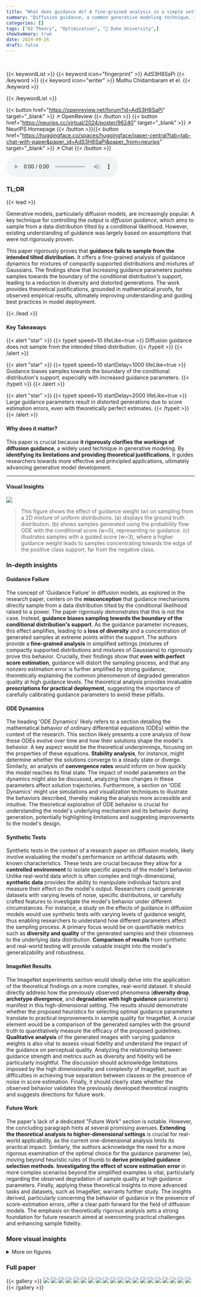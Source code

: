 ```yaml
---
title: "What does guidance do? A fine-grained analysis in a simple setting"
summary: "Diffusion guidance, a common generative modeling technique, is shown to not sample from its intended distribution; instead, it heavily biases samples towards the boundary of the conditional distributi..."
categories: []
tags: ["AI Theory", "Optimization", "🏢 Duke University",]
showSummary: true
date: 2024-09-26
draft: false
---
```


<br>

{{< keywordList >}}
{{< keyword icon="fingerprint" >}} AdS3H8SaPi {{< /keyword >}}
{{< keyword icon="writer" >}} Muthu Chidambaram et el. {{< /keyword >}}
 
{{< /keywordList >}}

{{< button href="https://openreview.net/forum?id=AdS3H8SaPi" target="_blank" >}}
↗ OpenReview
{{< /button >}}
{{< button href="https://neurips.cc/virtual/2024/poster/96240" target="_blank" >}}
↗ NeurIPS Homepage
{{< /button >}}{{< button href="https://huggingface.co/spaces/huggingface/paper-central?tab=tab-chat-with-paper&paper_id=AdS3H8SaPi&paper_from=neurips" target="_blank" >}}
↗ Chat
{{< /button >}}



<audio controls>
    <source src="https://ai-paper-reviewer.com/AdS3H8SaPi/podcast.wav" type="audio/wav">
    Your browser does not support the audio element.
</audio>


### TL;DR


{{< lead >}}

Generative models, particularly diffusion models, are increasingly popular.  A key technique for controlling the output is *diffusion guidance*, which aims to sample from a data distribution tilted by a conditional likelihood. However, existing understanding of guidance was largely based on assumptions that were not rigorously proven.

This paper rigorously proves that **guidance fails to sample from the intended tilted distribution.** It offers a fine-grained analysis of guidance dynamics for mixtures of compactly supported distributions and mixtures of Gaussians.  The findings show that increasing guidance parameters pushes samples towards the boundary of the conditional distribution's support, leading to a reduction in diversity and distorted generations.  The work provides theoretical justifications, grounded in mathematical proofs, for observed empirical results, ultimately improving understanding and guiding best practices in model deployment.

{{< /lead >}}


#### Key Takeaways

{{< alert "star" >}}
{{< typeit speed=10 lifeLike=true >}} Diffusion guidance does not sample from the intended tilted distribution. {{< /typeit >}}
{{< /alert >}}

{{< alert "star" >}}
{{< typeit speed=10 startDelay=1000 lifeLike=true >}} Guidance biases samples towards the boundary of the conditional distribution's support, especially with increased guidance parameters. {{< /typeit >}}
{{< /alert >}}

{{< alert "star" >}}
{{< typeit speed=10 startDelay=2000 lifeLike=true >}} Large guidance parameters result in distorted generations due to score estimation errors, even with theoretically perfect estimates. {{< /typeit >}}
{{< /alert >}}

#### Why does it matter?
This paper is crucial because **it rigorously clarifies the workings of diffusion guidance**, a widely used technique in generative modeling.  By **identifying its limitations and providing theoretical justifications**, it guides researchers towards more effective and principled applications, ultimately advancing generative model development.

------
#### Visual Insights



![](https://ai-paper-reviewer.com/AdS3H8SaPi/figures_1_1.jpg)

> This figure shows the effect of guidance weight (w) on sampling from a 2D mixture of uniform distributions.  (a) displays the ground truth distribution.  (b) shows samples generated using the probability flow ODE with the conditional score (w=0), representing no guidance. (c) illustrates samples with a guided score (w=3), where a higher guidance weight leads to samples concentrating towards the edge of the positive class support, far from the negative class.







### In-depth insights


#### Guidance Failure
The concept of 'Guidance Failure' in diffusion models, as explored in the research paper, centers on the **misconception** that guidance mechanisms directly sample from a data distribution tilted by the conditional likelihood raised to a power.  The paper rigorously demonstrates that this is not the case. Instead, **guidance biases sampling towards the boundary of the conditional distribution's support**.  As the guidance parameter increases, this effect amplifies, leading to a **loss of diversity** and a concentration of generated samples at extreme points within the support.  The authors provide a **fine-grained analysis** in simplified settings (mixtures of compactly supported distributions and mixtures of Gaussians) to rigorously prove this behavior.  Crucially, their findings show that **even with perfect score estimation**, guidance will distort the sampling process, and that any nonzero estimation error is further amplified by strong guidance, theoretically explaining the common phenomenon of degraded generation quality at high guidance levels.  The theoretical analysis provides invaluable **prescriptions for practical deployment**, suggesting the importance of carefully calibrating guidance parameters to avoid these pitfalls.

#### ODE Dynamics
The heading 'ODE Dynamics' likely refers to a section detailing the mathematical behavior of ordinary differential equations (ODEs) within the context of the research.  This section likely presents a core analysis of how these ODEs evolve over time and how their solutions shape the model's behavior.  A key aspect would be the theoretical underpinnings, focusing on the properties of these equations. **Stability analysis**, for instance, might determine whether the solutions converge to a steady state or diverge. Similarly, an analysis of **convergence rates** would inform on how quickly the model reaches its final state.  The impact of model parameters on the dynamics might also be discussed, analyzing how changes in these parameters affect solution trajectories.  Furthermore, a section on 'ODE Dynamics' might use simulations and visualization techniques to illustrate the behaviors described, thereby making the analysis more accessible and intuitive. The theoretical exploration of ODE behavior is crucial for understanding the model's underlying mechanism and its behavior during generation, potentially highlighting limitations and suggesting improvements to the model's design.

#### Synthetic Tests
Synthetic tests in the context of a research paper on diffusion models, likely involve evaluating the model's performance on artificial datasets with known characteristics.  These tests are crucial because they allow for a **controlled environment** to isolate specific aspects of the model's behavior.  Unlike real-world data which is often complex and high-dimensional, **synthetic data** provides the ability to manipulate individual factors and measure their effect on the model's output.  Researchers could generate datasets with varying levels of noise, specific distributions, or carefully crafted features to investigate the model's behavior under different circumstances. For instance, a study on the effects of guidance in diffusion models would use synthetic tests with varying levels of guidance weight, thus enabling researchers to understand how different parameters affect the sampling process. A primary focus would be on quantifiable metrics such as **diversity and quality** of the generated samples and their closeness to the underlying data distribution. **Comparison of results** from synthetic and real-world testing will provide valuable insight into the model's generalizability and robustness.

#### ImageNet Results
The ImageNet experiments section would ideally delve into the application of the theoretical findings on a more complex, real-world dataset.  It should directly address how the previously observed phenomena (**diversity drop**, **archetype divergence**, and **degradation with high guidance** parameters) manifest in this high-dimensional setting.  The results should demonstrate whether the proposed heuristics for selecting optimal guidance parameters translate to practical improvements in sample quality for ImageNet.  A crucial element would be a comparison of the generated samples with the ground truth to quantitatively measure the efficacy of the proposed guidelines.  **Qualitative analysis** of the generated images with varying guidance weights is also vital to assess visual fidelity and understand the impact of the guidance on perceptual quality.  Analyzing the relationship between guidance strength and metrics such as diversity and fidelity will be particularly insightful.  The discussion should acknowledge limitations imposed by the high dimensionality and complexity of ImageNet, such as difficulties in achieving true separation between classes or the presence of noise in score estimation.  Finally, it should clearly state whether the observed behavior validates the previously developed theoretical insights and suggests directions for future work.

#### Future Work
The paper's lack of a dedicated "Future Work" section is notable.  However, the concluding paragraph hints at several promising avenues.  **Extending the theoretical analysis to higher-dimensional settings** is crucial for real-world applicability, as the current one-dimensional analysis limits its practical impact.  Similarly, the authors acknowledge the need for a more rigorous examination of the optimal choice for the guidance parameter (w), moving beyond heuristic rules of thumb to **derive principled guidance selection methods**.  **Investigating the effect of score estimation error** in more complex scenarios beyond the simplified examples is vital, particularly regarding the observed degradation of sample quality at high guidance parameters.   Finally, applying these theoretical insights to more advanced tasks and datasets, such as ImageNet, warrants further study. The insights derived, particularly concerning the behavior of guidance in the presence of score-estimation errors, offer a clear path forward for the field of diffusion models. The emphasis on theoretically rigorous analysis sets a strong foundation for future research aimed at overcoming practical challenges and enhancing sample fidelity.


### More visual insights

<details>
<summary>More on figures
</summary>


![](https://ai-paper-reviewer.com/AdS3H8SaPi/figures_7_1.jpg)

> This figure shows the results of sampling from a 2D mixture of uniforms using the probability flow ODE with different guidance weights (w).  The left panels display the final samples obtained for w = 1, 3, 7, and 15. The red points represent samples that successfully stayed within the positive class support. The proportion of such 'good' samples is indicated in the upper-right corner of each panel.  The right panels show the mean sampling trajectories along the x-coordinate, with a standard deviation band providing a visual representation of the variability in the trajectories. As w increases, the samples concentrate towards the boundary of the positive class, illustrating the effects of increasing guidance strength and the potential for sampling to be biased towards extreme points.


![](https://ai-paper-reviewer.com/AdS3H8SaPi/figures_8_1.jpg)

> This figure shows the results of experiments on a 2D mixture of uniform distributions. The left panel shows samples generated using the probability flow ODE with different guidance weights (w). The right panel shows the mean sampling trajectories for each guidance weight.  As the guidance weight increases, the samples become more concentrated towards the edge of the support of the positive class. The standard deviation band illustrates the variance in the sampling trajectories. The caption also mentions that the proportion of 'good' samples (meaning samples within the support of the target class) is indicated on each subplot.


![](https://ai-paper-reviewer.com/AdS3H8SaPi/figures_9_1.jpg)

> This figure shows the results of an experiment on ImageNet using classifier-guided diffusion.  The top shows samples generated with increasing guidance weight (s = 1.0, 5.0, 10.0, 25.0). The bottom shows the mean projected trajectories for the same guidance weights, illustrating the effect of increasing guidance on sample generation.  The 'Error' values likely represent some measure of deviation from the expected or ideal trajectory.


![](https://ai-paper-reviewer.com/AdS3H8SaPi/figures_26_1.jpg)

> This figure shows the results of an experiment similar to the one in Figure 2, but using a mixture of Gaussians instead of a mixture of uniforms. The top row shows the final samples generated using the guided probability flow ODE, and the bottom row shows the mean sampling trajectories. As the guidance weight increases, the samples become more concentrated, and the trajectories show a similar pattern. However, there is increased numerical instability, which leads to some trajectories diverging, resulting in less meaningful mean projected trajectory plots.


![](https://ai-paper-reviewer.com/AdS3H8SaPi/figures_26_2.jpg)

> This figure shows the results of repeating the experiment in Figure 3 but with the positive class fixed to be the digit 1. It shows samples generated and mean projected sampling trajectories for increasing guidance parameter values. The results show similar trends to those observed in Figure 3, with increasing guidance leading to a pullback effect.


![](https://ai-paper-reviewer.com/AdS3H8SaPi/figures_27_1.jpg)

> This figure shows the MNIST experiments with the positive class fixed to be the digit 1.  It's a parallel to Figure 3, which explored the effects of varying the guidance parameter (w) on sampling trajectories.  The figure shows both the final generated samples and plots of their mean projected trajectories. The results illustrate the dynamics of diffusion guidance, similar to Figure 3, with a focus on how the choice of guidance parameter influences sample quality and concentration towards the target class (digit 1 in this case).


![](https://ai-paper-reviewer.com/AdS3H8SaPi/figures_27_2.jpg)

> This figure shows the results of sampling from a 2D mixture of uniform distributions using the probability flow ODE with guidance.  The top row shows samples generated with increasing guidance weight (w).  As the guidance weight increases, the samples concentrate towards the boundary of the support of the positive class, demonstrating the effect of guidance on sample distribution and diversity. The bottom row depicts the mean trajectories of the ODE solver for different guidance weights. The shaded area represents the 1 standard deviation band around the mean, reflecting the variance in trajectories. The figure visually supports the theoretical findings of the paper, illustrating how increasing guidance biases samples towards extreme points within the support of the target distribution.


![](https://ai-paper-reviewer.com/AdS3H8SaPi/figures_27_3.jpg)

> This figure shows the results of an experiment similar to Figure 3, but focusing on the digit '3' as the positive class.  It consists of two subfigures: (a) shows a grid of 16 MNIST digit '3' images generated using classifier-free diffusion guidance. (b) presents graphs showing the mean projection of the sampling trajectories for different guidance parameters (w = 1, 3, 7, 15). The trajectories illustrate how the sampling dynamics change with varying guidance strength, similar to the observations in Figure 3 but for the specific digit '3'.


![](https://ai-paper-reviewer.com/AdS3H8SaPi/figures_27_4.jpg)

> This figure shows the results of an experiment on a 2D mixture of uniform distributions.  It illustrates the effects of increasing the guidance weight (w) on the sampling process. The top row displays scatter plots of generated samples for different guidance weights. The bottom row shows the mean trajectories of the sampling process alongside standard deviation bands, visualizing the dynamics of the sampling process. As guidance increases, samples concentrate near the boundary of the distribution's support. The proportion of successfully sampled points within the desired area decreases with higher w values.


![](https://ai-paper-reviewer.com/AdS3H8SaPi/figures_27_5.jpg)

> This figure shows the results of an experiment similar to Figure 3, but with a specific change.  Figure 3 examines the behavior of diffusion guidance on MNIST data when the positive class is chosen arbitrarily. Figure 9 repeats this experiment, but specifically focuses on when the digit '4' is designated as the positive class. The top panel displays samples generated under different levels of guidance (w=1, 3, 7, 15), illustrating how the samples shift as the guidance increases.  The bottom panel shows the mean projected sampling trajectories, again for different levels of guidance, providing a visual representation of the sampling process dynamics. The purpose is to determine if the observed behavior in Figure 3 generalizes across different MNIST digit classes.


![](https://ai-paper-reviewer.com/AdS3H8SaPi/figures_27_6.jpg)

> This figure shows the results of an experiment where the authors sampled from a 2D mixture of uniform distributions using the probability flow ODE with guidance. The x-axis represents the iteration number (t), and the y-axis represents the mean x-coordinate of the samples. Each subplot shows the results for a different value of the guidance parameter (w). The shaded area represents the standard deviation of the samples. The figure demonstrates that increasing the guidance parameter leads to a greater concentration of samples toward the edge of the support of the target class, and that the trajectories are no longer monotone.


![](https://ai-paper-reviewer.com/AdS3H8SaPi/figures_27_7.jpg)

> This figure shows the results of an experiment similar to Figure 3, but focusing on the digit '5'.  It demonstrates the same trend as before, where increasing the guidance weight (w) initially concentrates generated samples towards the archetype, and then leads to a degradation of sample quality and a pullback effect in the projected sampling trajectories. The left panel shows the generated samples, and the right panel visualizes the mean projected trajectories, showing the movement of the generated samples over time in the reverse process.


![](https://ai-paper-reviewer.com/AdS3H8SaPi/figures_27_8.jpg)

> This figure shows the results of sampling from a 2D mixture of uniform distributions using the probability flow ODE with guidance.  The left column displays the final samples obtained at the end of the sampling process for increasing guidance weights (w = 1, 3, 7, 15). The right column shows the mean trajectory of the samples,  with a shaded region representing one standard deviation around the mean trajectory. As the guidance weight increases, the samples concentrate towards the edge of the support of the target distribution, resulting in less diversity and potentially impacting sample quality.


![](https://ai-paper-reviewer.com/AdS3H8SaPi/figures_28_1.jpg)

> This figure shows the results of repeating the MNIST experiments from Figure 3, but this time focusing only on samples from the digit 6.  The figure is divided into two parts: (a) Samples and (b) Trajectories. (a) Shows a grid of sixteen generated images of the digit 6, with varying degrees of success in the generation quality. (b) Presents four plots showing the mean sampling trajectories for different guidance weights (w = 1, 3, 7, 15). Each plot shows the mean projection of the trajectories on a single axis, along with a shaded region indicating the standard deviation. The trajectories illustrate how the generated samples move towards the extreme points in the support of the conditional distribution of 6, as the guidance weight increases.


![](https://ai-paper-reviewer.com/AdS3H8SaPi/figures_28_2.jpg)

> This figure shows the results of sampling from a 2D mixture of uniform distributions using the probability flow ODE with guidance. The plots demonstrate how increasing the guidance weight w concentrates the distribution of samples toward points far away from the support of the other class. Each subplot shows the samples (left) and mean sampling trajectories (right) produced by the ODE for different values of w. The proportion of 'good' samples (i.e., those that stayed within the support of the desired class) is also shown.


![](https://ai-paper-reviewer.com/AdS3H8SaPi/figures_28_3.jpg)

> This figure shows the results of repeating the experiment in Figure 3, but this time the positive class is fixed to be the digit 7.  The figure contains two subfigures: (a) Samples: A grid of generated images showing the digit 7 with different variations. (b) Trajectories: Plots of the mean projected sampling trajectories for different values of the guidance parameter (w). The plots illustrate how the trajectories change as the guidance parameter increases.


![](https://ai-paper-reviewer.com/AdS3H8SaPi/figures_28_4.jpg)

> This figure shows the results of an experiment where samples are generated from a 2D mixture of uniform distributions using the probability flow ODE with guidance.  The plots show both the final samples and the mean trajectory of the ODE solver for increasing values of the guidance parameter (w). The shaded area around each mean trajectory represents one standard deviation.  As w increases, the samples concentrate towards the boundary of the positive class distribution, while the trajectories exhibit a characteristic 'pullback' effect, where the trajectory briefly moves away from the support before returning.


![](https://ai-paper-reviewer.com/AdS3H8SaPi/figures_28_5.jpg)

> This figure shows the effect of guidance weight on sampling from a mixture of uniform distributions.  The ground truth (a) is a 2D mixture where two classes have disjoint support.  The conditional score (b), with w=0, correctly samples from the positive class conditional distribution.  However, the guided score (c), with w=3, shows that increasing the guidance weight causes samples to cluster towards the boundary of the positive class, far away from the other class.  This demonstrates how guidance can distort the sample distribution by focusing more on the edge of the support rather than the interior, even in a simple setting.


![](https://ai-paper-reviewer.com/AdS3H8SaPi/figures_28_6.jpg)

> This figure shows the results of sampling from a 2D mixture of uniform distributions using the probability flow ODE with guidance.  Four different levels of guidance weight (w = 1, 3, 7, 15) are shown. Each subplot displays the final samples (left) and the mean trajectories of the ODE (right). The mean trajectories show the average path followed by the ODE solver during the sampling process, with a shaded region indicating one standard deviation of the trajectory.  The plots illustrate how increasing guidance weight concentrates the samples towards points far away from the other class support and the proportion of samples correctly sampled from the guided class. 


![](https://ai-paper-reviewer.com/AdS3H8SaPi/figures_28_7.jpg)

> This figure shows the effect of increasing guidance weight (w) on sampling from a mixture model.  The ground truth (a) is a mixture of two uniform distributions.  Using only the conditional score (b) samples are drawn from the positive class. As the guidance weight increases in (c), samples are increasingly biased toward the boundaries of the positive class, far away from the negative class.


![](https://ai-paper-reviewer.com/AdS3H8SaPi/figures_28_8.jpg)

> This figure displays the results of an experiment where the authors sample from a 2D mixture of uniforms distribution using a probability flow ODE. They showcase the impact of varying guidance weights (w = 1, 3, 7, 15) on the resulting sample distribution and trajectories. The top row shows the final samples generated with each guidance weight, while the bottom row illustrates the mean trajectories of the ODE solver along with standard deviation bands.  The 'good' sample proportion indicates the percentage of samples that end up within the support of the targeted class, highlighting the effect of guidance strength on both accuracy and diversity.


![](https://ai-paper-reviewer.com/AdS3H8SaPi/figures_29_1.jpg)

> This figure shows the results of an experiment similar to Figure 4, but focusing on the positive class 'peacock' (ImageNet class 84) instead of a randomly selected class.  It displays both sample images generated using the classifier-free guidance model and the mean projected sampling trajectories. The trajectories show the change in mean projection (a measure related to sample quality and concentration) over iterations. The 'Error' value likely reflects the cumulative error in score estimation and potentially other aspects of the numerical solving procedure.


![](https://ai-paper-reviewer.com/AdS3H8SaPi/figures_29_2.jpg)

> This figure shows the results of an experiment comparing the sampling trajectories of a diffusion model guided towards a specific class (killer whale) in ImageNet dataset.  The experiment is similar to Figure 4 in the paper, but uses a different positive class. The left panel shows sample images generated by the model for different guidance weights (w). The right panel displays the mean sampling trajectories projected onto a specific dimension, illustrating the effect of varying the guidance weight on the sampling dynamics.  Error bars are included to show the variation in the mean trajectory across multiple runs. The plots show how increasing the guidance weight increases sample concentration but can lead to issues of sample diversity and model stability if the weight is too large.


![](https://ai-paper-reviewer.com/AdS3H8SaPi/figures_29_3.jpg)

> This figure shows the results of an ImageNet experiment similar to those in Figure 4, but with the positive class changed to 'basketball'.  The left panel displays generated samples for various guidance parameter values (s). The right panel shows the mean projected trajectory plots alongside the error rate, illustrating the non-monotonic behavior of the trajectory and indicating that high guidance values lead to significant errors, impacting sample quality.


![](https://ai-paper-reviewer.com/AdS3H8SaPi/figures_30_1.jpg)

> This figure shows the results of an ImageNet experiment where the positive class is basketball.  The left panel shows samples generated using classifier-guided diffusion with different guidance parameter values (s). The right panel displays the mean projected sampling trajectories for each guidance value.  Similar to previous experiments, this figure illustrates the non-monotonic behavior of the sampling process as the guidance parameter is increased. Note that the support error is not monotonically increasing, and the quality of samples is generally poor across different guidance levels.


</details>






### Full paper

{{< gallery >}}
<img src="https://ai-paper-reviewer.com/AdS3H8SaPi/1.png" class="grid-w50 md:grid-w33 xl:grid-w25" />
<img src="https://ai-paper-reviewer.com/AdS3H8SaPi/2.png" class="grid-w50 md:grid-w33 xl:grid-w25" />
<img src="https://ai-paper-reviewer.com/AdS3H8SaPi/3.png" class="grid-w50 md:grid-w33 xl:grid-w25" />
<img src="https://ai-paper-reviewer.com/AdS3H8SaPi/4.png" class="grid-w50 md:grid-w33 xl:grid-w25" />
<img src="https://ai-paper-reviewer.com/AdS3H8SaPi/5.png" class="grid-w50 md:grid-w33 xl:grid-w25" />
<img src="https://ai-paper-reviewer.com/AdS3H8SaPi/6.png" class="grid-w50 md:grid-w33 xl:grid-w25" />
<img src="https://ai-paper-reviewer.com/AdS3H8SaPi/7.png" class="grid-w50 md:grid-w33 xl:grid-w25" />
<img src="https://ai-paper-reviewer.com/AdS3H8SaPi/8.png" class="grid-w50 md:grid-w33 xl:grid-w25" />
<img src="https://ai-paper-reviewer.com/AdS3H8SaPi/9.png" class="grid-w50 md:grid-w33 xl:grid-w25" />
<img src="https://ai-paper-reviewer.com/AdS3H8SaPi/10.png" class="grid-w50 md:grid-w33 xl:grid-w25" />
<img src="https://ai-paper-reviewer.com/AdS3H8SaPi/11.png" class="grid-w50 md:grid-w33 xl:grid-w25" />
<img src="https://ai-paper-reviewer.com/AdS3H8SaPi/12.png" class="grid-w50 md:grid-w33 xl:grid-w25" />
<img src="https://ai-paper-reviewer.com/AdS3H8SaPi/13.png" class="grid-w50 md:grid-w33 xl:grid-w25" />
<img src="https://ai-paper-reviewer.com/AdS3H8SaPi/14.png" class="grid-w50 md:grid-w33 xl:grid-w25" />
<img src="https://ai-paper-reviewer.com/AdS3H8SaPi/15.png" class="grid-w50 md:grid-w33 xl:grid-w25" />
<img src="https://ai-paper-reviewer.com/AdS3H8SaPi/16.png" class="grid-w50 md:grid-w33 xl:grid-w25" />
<img src="https://ai-paper-reviewer.com/AdS3H8SaPi/17.png" class="grid-w50 md:grid-w33 xl:grid-w25" />
<img src="https://ai-paper-reviewer.com/AdS3H8SaPi/18.png" class="grid-w50 md:grid-w33 xl:grid-w25" />
<img src="https://ai-paper-reviewer.com/AdS3H8SaPi/19.png" class="grid-w50 md:grid-w33 xl:grid-w25" />
<img src="https://ai-paper-reviewer.com/AdS3H8SaPi/20.png" class="grid-w50 md:grid-w33 xl:grid-w25" />
{{< /gallery >}}